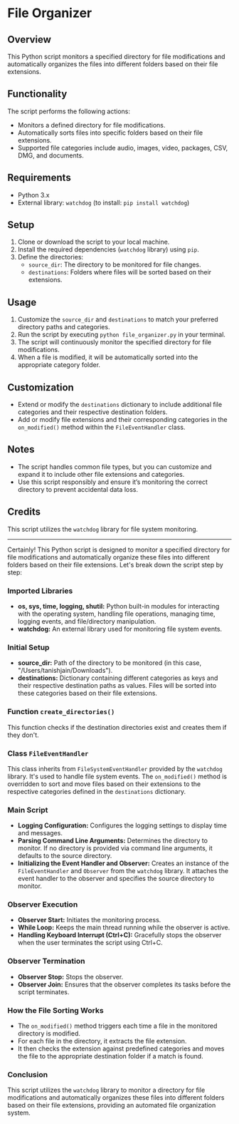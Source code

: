 # File Organizer

## Overview
This Python script monitors a specified directory for file modifications and automatically organizes the files into different folders based on their file extensions.

## Functionality
The script performs the following actions:
- Monitors a defined directory for file modifications.
- Automatically sorts files into specific folders based on their file extensions.
- Supported file categories include audio, images, video, packages, CSV, DMG, and documents.

## Requirements
- Python 3.x
- External library: `watchdog` (to install: `pip install watchdog`)

## Setup
1. Clone or download the script to your local machine.
2. Install the required dependencies (`watchdog` library) using `pip`.
3. Define the directories:
   - `source_dir`: The directory to be monitored for file changes.
   - `destinations`: Folders where files will be sorted based on their extensions.

## Usage
1. Customize the `source_dir` and `destinations` to match your preferred directory paths and categories.
2. Run the script by executing `python file_organizer.py` in your terminal.
3. The script will continuously monitor the specified directory for file modifications.
4. When a file is modified, it will be automatically sorted into the appropriate category folder.

## Customization
- Extend or modify the `destinations` dictionary to include additional file categories and their respective destination folders.
- Add or modify file extensions and their corresponding categories in the `on_modified()` method within the `FileEventHandler` class.

## Notes
- The script handles common file types, but you can customize and expand it to include other file extensions and categories.
- Use this script responsibly and ensure it’s monitoring the correct directory to prevent accidental data loss.

## Credits
This script utilizes the `watchdog` library for file system monitoring.

---

Certainly! This Python script is designed to monitor a specified directory for file modifications and automatically organize these files into different folders based on their file extensions. Let's break down the script step by step:

### Imported Libraries
- **os, sys, time, logging, shutil:** Python built-in modules for interacting with the operating system, handling file operations, managing time, logging events, and file/directory manipulation.
- **watchdog:** An external library used for monitoring file system events.

### Initial Setup
- **source_dir:** Path of the directory to be monitored (in this case, "/Users/tanishjain/Downloads").
- **destinations:** Dictionary containing different categories as keys and their respective destination paths as values. Files will be sorted into these categories based on their file extensions.

### Function `create_directories()`
This function checks if the destination directories exist and creates them if they don't.

### Class `FileEventHandler`
This class inherits from `FileSystemEventHandler` provided by the `watchdog` library. It's used to handle file system events. The `on_modified()` method is overridden to sort and move files based on their extensions to the respective categories defined in the `destinations` dictionary.

### Main Script
- **Logging Configuration:** Configures the logging settings to display time and messages.
- **Parsing Command Line Arguments:** Determines the directory to monitor. If no directory is provided via command line arguments, it defaults to the source directory.
- **Initializing the Event Handler and Observer:** Creates an instance of the `FileEventHandler` and `Observer` from the `watchdog` library. It attaches the event handler to the observer and specifies the source directory to monitor.

### Observer Execution
- **Observer Start:** Initiates the monitoring process.
- **While Loop:** Keeps the main thread running while the observer is active.
- **Handling Keyboard Interrupt (Ctrl+C):** Gracefully stops the observer when the user terminates the script using Ctrl+C.

### Observer Termination
- **Observer Stop:** Stops the observer.
- **Observer Join:** Ensures that the observer completes its tasks before the script terminates.

### How the File Sorting Works
- The `on_modified()` method triggers each time a file in the monitored directory is modified.
- For each file in the directory, it extracts the file extension.
- It then checks the extension against predefined categories and moves the file to the appropriate destination folder if a match is found.

### Conclusion
This script utilizes the `watchdog` library to monitor a directory for file modifications and automatically organizes these files into different folders based on their file extensions, providing an automated file organization system.
